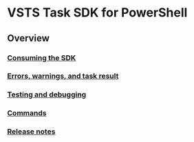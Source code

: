 # VSTS Task SDK for PowerShell

## Overview
### [Consuming the SDK](Consuming.md)
### [Errors, warnings, and task result](ErrorsWarningsAndTaskResult.md)
### [Testing and debugging](TestingAndDebugging.md)
### [Commands](Commands.md)
### [Release notes](ReleaseNotes.md)
